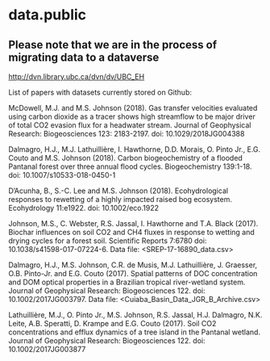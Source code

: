 # data.public
## Please note that we are in the process of migrating data to a dataverse 
http://dvn.library.ubc.ca/dvn/dv/UBC_EH

List of papers with datasets currently stored on Github:

McDowell, M.J. and M.S. Johnson (2018). Gas transfer velocities evaluated using carbon dioxide as a tracer shows high streamflow to be major driver of total CO2 evasion flux for a headwater stream. Journal of Geophysical Research: Biogeosciences 123: 2183-2197. doi: 10.1029/2018JG004388

Dalmagro, H.J., M.J. Lathuillière, I. Hawthorne, D.D. Morais, O. Pinto Jr., E.G. Couto and M.S. Johnson (2018). Carbon biogeochemistry of a flooded Pantanal forest over three annual flood cycles. Biogeochemistry 139:1-18. doi: 10.1007/s10533-018-0450-1

D’Acunha, B., S.-C. Lee and M.S. Johnson (2018). Ecohydrological responses to rewetting of a highly impacted raised bog ecosystem. Ecohydrology 11:e1922. doi: 10.1002/eco.1922

Johnson, M.S., C. Webster, R.S. Jassal, I. Hawthorne and T.A. Black (2017). Biochar influences on soil CO2 and CH4 fluxes in response to wetting and drying cycles for a forest soil. Scientific Reports 7:6780 doi: 10.1038/s41598-017-07224-6. Data file: <SREP-17-16890_data.csv>

Dalmagro, H.J., M.S. Johnson, C.R. de Musis, M.J. Lathuillière, J. Graesser, O.B. Pinto-Jr. and E.G. Couto (2017). Spatial patterns of DOC concentration and DOM optical properties in a Brazilian tropical river-wetland system. Journal of Geophysical Research: Biogeosciences 122. doi: 10.1002/2017JG003797. Data file: <Cuiaba_Basin_Data_JGR_B_Archive.csv>

Lathuillière, M.J., O. Pinto Jr., M.S. Johnson, R.S. Jassal, H.J. Dalmagro, N.K. Leite, A.B. Speratti, D. Krampe and E.G. Couto (2017). Soil CO2 concentrations and efflux dynamics of a tree island in the Pantanal wetland. Journal of Geophysical Research: Biogeosciences 122. doi: 10.1002/2017JG003877
